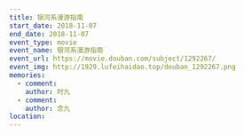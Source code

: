 ```yaml
---
title: 银河系漫游指南
start_date: 2018-11-07
end_date: 2018-11-07
event_type: movie
event_name: 银河系漫游指南
event_url: https://movie.douban.com/subject/1292267/
event_img: http://1929.lufeihaidao.top/douban_1292267.png
memories:
  - comment: 
    author: 时九
  - comment: 
    author: 念九
location: 
---
```

